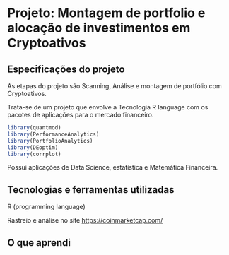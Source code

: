 # Projeto: Montagem de portfolio e alocação de investimentos em Cryptoativos

## Especificações do projeto

As etapas do projeto são Scanning, Análise e montagem de portfólio com Cryptoativos. 

Trata-se de um projeto que envolve a Tecnologia R language com os pacotes de aplicações para o mercado financeiro.
```r
library(quantmod)
library(PerformanceAnalytics)
library(PortfolioAnalytics)
library(DEoptim)
library(corrplot)
```

Possui aplicações de Data Science, estatística e Matemática Financeira.

## Tecnologias e ferramentas utilizadas
R (programming language)

Rastreio e análise no site https://coinmarketcap.com/

## O que aprendi

